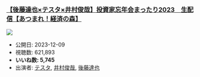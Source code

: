 ### [【後藤達也×テスタ×井村俊哉】投資家忘年会まったり2023　生配信【あつまれ！経済の森】](https://www.youtube.com/watch?v=qbkB7JR4ut4)
[![](https://img.youtube.com/vi/qbkB7JR4ut4/sddefault.jpg)](https://www.youtube.com/watch?v=qbkB7JR4ut4)
-   公開日: 2023-12-09
-   視聴数: 621,893
-   **いいね数: 5,745**
-   出演者: [テスタ](/rehacq_fan/people/テスタ "wikilink"), [井村俊哉](/rehacq_fan/people/井村俊哉 "wikilink"), [後藤達也](/rehacq_fan/people/後藤達也 "wikilink")
